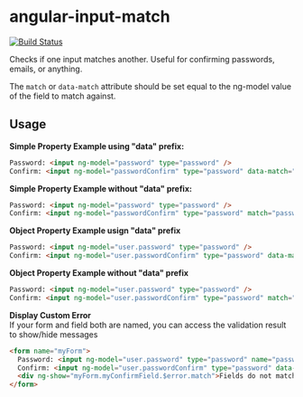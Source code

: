 # angular-input-match
[![Build Status](https://travis-ci.org/interval-braining/angular-input-match.png?branch=master)](https://travis-ci.org/interval-braining/angular-input-match)

Checks if one input matches another. Useful for confirming passwords, emails, or anything.

The `match` or `data-match` attribute should be set equal to the ng-model value of the field to match against.

## Usage

**Simple Property Example using "data" prefix:**
```html
Password: <input ng-model="password" type="password" />
Confirm: <input ng-model="passwordConfirm" type="password" data-match="password" />
```

**Simple Property Example without "data" prefix:**
```html
Password: <input ng-model="password" type="password" />
Confirm: <input ng-model="passwordConfirm" type="password" match="password" />
```

**Object Property Example usign "data" prefix**
```html
Password: <input ng-model="user.password" type="password" />
Confirm: <input ng-model="user.passwordConfirm" type="password" data-match="user.password" />
```

**Object Property Example without "data" prefix**
```html
Password: <input ng-model="user.password" type="password" />
Confirm: <input ng-model="user.passwordConfirm" type="password" match="user.password" />
```

**Display Custom Error**<br>
If your form and field both are named, you can access the validation result to show/hide messages
```html
<form name="myForm">
  Password: <input ng-model="user.password" type="password" name="password" />
  Confirm: <input ng-model="user.passwordConfirm" type="password" data-match="user.password" name="myConfirmField" />
  <div ng-show="myForm.myConfirmField.$error.match">Fields do not match!</div>
</form>
```
